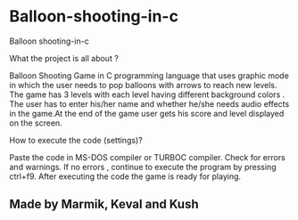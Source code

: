 # Balloon-shooting-in-c
Balloon shooting-in-c

What the project is all about ?

Balloon Shooting Game in C programming language that uses graphic mode in which the user needs to pop balloons with arrows to reach new levels. The game has 3 levels with each level having different background colors . The user has to enter his/her name and whether he/she needs audio effects in the game.At the end of the game user gets his score and level displayed on the screen.


 How to execute the code (settings)?
 
 Paste the code in MS-DOS compiler or TURBOC compiler.
 Check for errors and warnings.
 If no errors , continue to execute the program by pressing ctrl+f9.
 After executing the code the game is ready for playing.
 
 

## Made by Marmik, Keval and Kush
